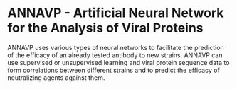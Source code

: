 # ANNAVP - Artificial Neural Network for the Analysis of Viral Proteins
ANNAVP uses various types of neural networks to facilitate the prediction of the efficacy of an already tested antibody to new strains. ANNAVP can use supervised or unsupervised learning and viral protein sequence data to form correlations between different strains and to predict the efficacy of neutralizing agents against them.
